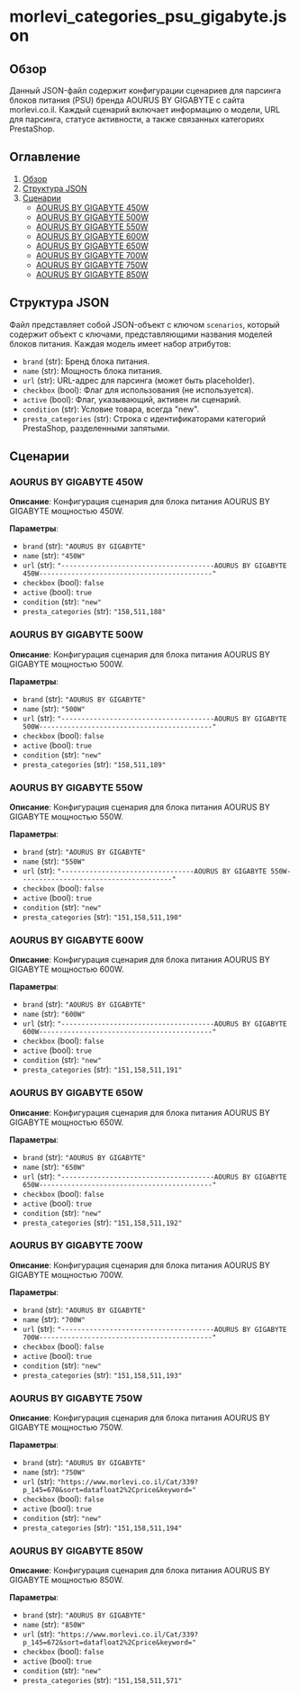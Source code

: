 # morlevi_categories_psu_gigabyte.json

## Обзор

Данный JSON-файл содержит конфигурации сценариев для парсинга блоков питания (PSU) бренда AOURUS BY GIGABYTE с сайта morlevi.co.il. Каждый сценарий включает информацию о модели, URL для парсинга, статусе активности, а также связанных категориях PrestaShop.

## Оглавление

1. [Обзор](#обзор)
2. [Структура JSON](#структура-json)
3. [Сценарии](#сценарии)
    - [AOURUS BY GIGABYTE 450W](#aourus-by-gigabyte-450w)
    - [AOURUS BY GIGABYTE 500W](#aourus-by-gigabyte-500w)
    - [AOURUS BY GIGABYTE 550W](#aourus-by-gigabyte-550w)
    - [AOURUS BY GIGABYTE 600W](#aourus-by-gigabyte-600w)
    - [AOURUS BY GIGABYTE 650W](#aourus-by-gigabyte-650w)
    - [AOURUS BY GIGABYTE 700W](#aourus-by-gigabyte-700w)
    - [AOURUS BY GIGABYTE 750W](#aourus-by-gigabyte-750w)
    - [AOURUS BY GIGABYTE 850W](#aourus-by-gigabyte-850w)

## Структура JSON

Файл представляет собой JSON-объект с ключом `scenarios`, который содержит объект с ключами, представляющими названия моделей блоков питания. Каждая модель имеет набор атрибутов:

- `brand` (str): Бренд блока питания.
- `name` (str): Мощность блока питания.
- `url` (str): URL-адрес для парсинга (может быть placeholder).
- `checkbox` (bool): Флаг для использования (не используется).
- `active` (bool): Флаг, указывающий, активен ли сценарий.
- `condition` (str): Условие товара, всегда "new".
- `presta_categories` (str): Строка с идентификаторами категорий PrestaShop, разделенными запятыми.

## Сценарии

### AOURUS BY GIGABYTE 450W

**Описание**: Конфигурация сценария для блока питания AOURUS BY GIGABYTE мощностью 450W.

**Параметры**:
- `brand` (str): `"AOURUS BY GIGABYTE"`
- `name` (str): `"450W"`
- `url` (str): `"--------------------------------------AOURUS BY GIGABYTE 450W-------------------------------------------"`
- `checkbox` (bool): `false`
- `active` (bool): `true`
- `condition` (str): `"new"`
- `presta_categories` (str): `"158,511,188"`

### AOURUS BY GIGABYTE 500W

**Описание**: Конфигурация сценария для блока питания AOURUS BY GIGABYTE мощностью 500W.

**Параметры**:
- `brand` (str): `"AOURUS BY GIGABYTE"`
- `name` (str): `"500W"`
- `url` (str): `"--------------------------------------AOURUS BY GIGABYTE 500W-------------------------------------------"`
- `checkbox` (bool): `false`
- `active` (bool): `true`
- `condition` (str): `"new"`
- `presta_categories` (str): `"158,511,189"`

### AOURUS BY GIGABYTE 550W

**Описание**: Конфигурация сценария для блока питания AOURUS BY GIGABYTE мощностью 550W.

**Параметры**:
- `brand` (str): `"AOURUS BY GIGABYTE"`
- `name` (str): `"550W"`
- `url` (str): `"---------------------------------AOURUS BY GIGABYTE 550W--------------------------------------"`
- `checkbox` (bool): `false`
- `active` (bool): `true`
- `condition` (str): `"new"`
- `presta_categories` (str): `"151,158,511,190"`

### AOURUS BY GIGABYTE 600W

**Описание**: Конфигурация сценария для блока питания AOURUS BY GIGABYTE мощностью 600W.

**Параметры**:
- `brand` (str): `"AOURUS BY GIGABYTE"`
- `name` (str): `"600W"`
- `url` (str): `"--------------------------------------AOURUS BY GIGABYTE 600W-------------------------------------------"`
- `checkbox` (bool): `false`
- `active` (bool): `true`
- `condition` (str): `"new"`
- `presta_categories` (str): `"151,158,511,191"`

### AOURUS BY GIGABYTE 650W

**Описание**: Конфигурация сценария для блока питания AOURUS BY GIGABYTE мощностью 650W.

**Параметры**:
- `brand` (str): `"AOURUS BY GIGABYTE"`
- `name` (str): `"650W"`
- `url` (str): `"--------------------------------------AOURUS BY GIGABYTE 650W-------------------------------------------"`
- `checkbox` (bool): `false`
- `active` (bool): `true`
- `condition` (str): `"new"`
- `presta_categories` (str): `"151,158,511,192"`

### AOURUS BY GIGABYTE 700W

**Описание**: Конфигурация сценария для блока питания AOURUS BY GIGABYTE мощностью 700W.

**Параметры**:
- `brand` (str): `"AOURUS BY GIGABYTE"`
- `name` (str): `"700W"`
- `url` (str): `"--------------------------------------AOURUS BY GIGABYTE 700W-------------------------------------------"`
- `checkbox` (bool): `false`
- `active` (bool): `true`
- `condition` (str): `"new"`
- `presta_categories` (str): `"151,158,511,193"`

### AOURUS BY GIGABYTE 750W

**Описание**: Конфигурация сценария для блока питания AOURUS BY GIGABYTE мощностью 750W.

**Параметры**:
- `brand` (str): `"AOURUS BY GIGABYTE"`
- `name` (str): `"750W"`
- `url` (str): `"https://www.morlevi.co.il/Cat/339?p_145=670&sort=datafloat2%2Cprice&keyword="`
- `checkbox` (bool): `false`
- `active` (bool): `true`
- `condition` (str): `"new"`
- `presta_categories` (str): `"151,158,511,194"`

### AOURUS BY GIGABYTE 850W

**Описание**: Конфигурация сценария для блока питания AOURUS BY GIGABYTE мощностью 850W.

**Параметры**:
- `brand` (str): `"AOURUS BY GIGABYTE"`
- `name` (str): `"850W"`
- `url` (str): `"https://www.morlevi.co.il/Cat/339?p_145=672&sort=datafloat2%2Cprice&keyword="`
- `checkbox` (bool): `false`
- `active` (bool): `true`
- `condition` (str): `"new"`
- `presta_categories` (str): `"151,158,511,571"`